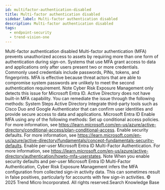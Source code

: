 ```yaml
---
id: multifactor-authentication-disabled
title: Multi-factor authentication disabled
sidebar_label: Multi-factor authentication disabled
description: Multi-factor authentication disabled
tags:
  - endpoint-security
  - trend-vision-one
---
```


 Multi-factor authentication disabled Multi-factor authentication (MFA) prevents unauthorized access to assets by requiring more than one form of authentication during sign-on. Systems that use MFA grant access to data and applications only after users present two or more credentials. Commonly used credentials include passwords, PINs, tokens, and fingerprints. MFA is effective because threat actors that are able to compromise system passwords are unlikely to meet the second authentication requirement. Note Cyber Risk Exposure Management only detects this issue for Microsoft Entra ID. Active Directory does not have built-in MFA capability. You can remediate the issue through the following methods: System Steps Active Directory Integrate third-party tools such as Cisco Duo and Google Authenticator that can confirm user identities and provide secure access to data and applications. Microsoft Entra ID Enable MFA using any of the following methods: Set up conditional access policies. For more information, see https://learn.microsoft.com/en-us/azure/active-directory/conditional-access/plan-conditional-access. Enable security defaults. For more information, see https://learn.microsoft.com/en-us/azure/active-directory/fundamentals/concept-fundamentals-security-defaults. Enable per-user Microsoft Entra ID Multi-Factor Authentication. For more information, see https://learn.microsoft.com/en-us/azure/active-directory/authentication/howto-mfa-userstates. Note When you enable security defaults and per-user Microsoft Entra ID Multi-Factor Authentication, Cyber Risk Exposure Management infers the MFA configuration from collected sign-in activity data. This can sometimes result in false positives, particularly for accounts with few sign-in activities. © 2025 Trend Micro Incorporated. All rights reserved.Search Knowledge Base